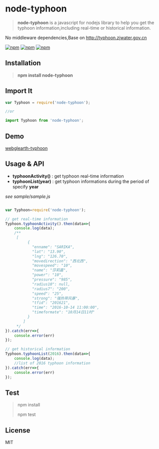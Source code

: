 # node-typhoon

 > **node-typhoon** is a javascript for nodejs library to help you get the typhoon information,including real-time or historical information.

 No middleware dependencies,Base on http://typhoon.zjwater.gov.cn

[![npm](https://img.shields.io/npm/v/node-typhoon.svg?style=flat-square)](https://www.npmjs.com/package/node-typhoon) [![npm](https://img.shields.io/npm/dt/node-typhoon.svg?style=flat-square)](https://www.npmjs.com/package/node-typhoon) [![npm](https://img.shields.io/npm/l/node-typhoon.svg?style=flat-square)](https://www.npmjs.com/package/node-typhoon)

## Installation

> **npm install node-typhoon**


## Import It

```js
var Typhoon = require('node-typhoon');

//or

import Typhoon from 'node-typhoon';
```

## Demo

[webglearth-typhoon](https://github.com/viseye/webglearth-typhoon)

## Usage & API

- **typhoonActivity()**  : get typhoon real-time information
- **typhoonList(year)**  : get typhoon informations during the period of specify **year**

*see sample/sample.js*

```js

var Typhoon=require('node-typhoon');

// get real-time information
Typhoon.typhoonActivity().then(data=>{
	console.log(data);
	/**
	 [
          {
            "enname": "SARIKA",
            "lat": "13.90",
            "lng": "126.70",
            "movedirection": "西北西",
            "movespeed": "10",
            "name": "莎莉嘉",
            "power": "10",
            "pressure": "985",
            "radius10": null,
            "radius7": "200",
            "speed": "25",
            "strong": "强热带风暴",
            "tfid": "201621",
            "time": "2016-10-14 11:00:00",
            "timeformate": "10月14日11时"
          }
        ]
	 */
}).catch(err=>{
	console.error(err)
});

// get historical information
Typhoon.typhoonList(2016).then(data=>{
	console.log(data);
	//list of 2016 typhoon information
}).catch(err=>{
	console.error(err)
});

```


## Test

> npm install
> 
> npm test


## License

MIT


